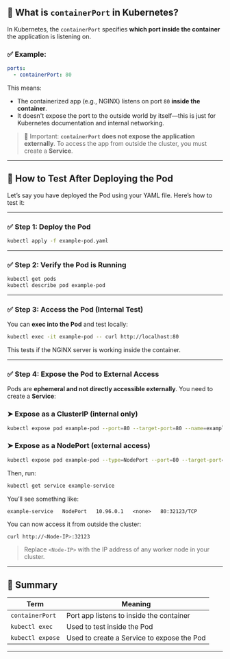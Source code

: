 ## 🔹 What is `containerPort` in Kubernetes?

In Kubernetes, the `containerPort` specifies **which port inside the container** the application is listening on.

### ✅ Example:

```yaml
ports:
  - containerPort: 80
```

This means:

* The containerized app (e.g., NGINX) listens on port `80` **inside the container**.
* It doesn't expose the port to the outside world by itself—this is just for Kubernetes documentation and internal networking.

> 🧠 Important: **`containerPort` does not expose the application externally**. To access the app from outside the cluster, you must create a **Service**.

---

## 🔹 How to Test After Deploying the Pod

Let’s say you have deployed the Pod using your YAML file. Here’s how to test it:

---

### ✅ Step 1: Deploy the Pod

```bash
kubectl apply -f example-pod.yaml
```

---

### ✅ Step 2: Verify the Pod is Running

```bash
kubectl get pods
kubectl describe pod example-pod
```

---

### ✅ Step 3: Access the Pod (Internal Test)

You can **exec into the Pod** and test locally:

```bash
kubectl exec -it example-pod -- curl http://localhost:80
```

This tests if the NGINX server is working inside the container.

---

### ✅ Step 4: Expose the Pod to External Access

Pods are **ephemeral and not directly accessible externally**. You need to create a **Service**:

### ➤ Expose as a ClusterIP (internal only)

```bash
kubectl expose pod example-pod --port=80 --target-port=80 --name=example-service
```

### ➤ Expose as a NodePort (external access)

```bash
kubectl expose pod example-pod --type=NodePort --port=80 --target-port=80 --name=example-service
```

Then, run:

```bash
kubectl get service example-service
```

You’ll see something like:

```
example-service   NodePort   10.96.0.1   <none>   80:32123/TCP
```

You can now access it from outside the cluster:

```bash
curl http://<Node-IP>:32123
```

> Replace `<Node-IP>` with the IP address of any worker node in your cluster.

---

## 🔸 Summary

| Term             | Meaning                                    |
| ---------------- | ------------------------------------------ |
| `containerPort`  | Port app listens to inside the container   |
| `kubectl exec`   | Used to test inside the Pod                |
| `kubectl expose` | Used to create a Service to expose the Pod |

---
